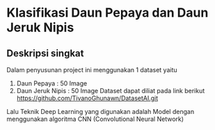 # Klasifikasi Daun Pepaya dan Daun Jeruk Nipis

## Deskripsi singkat
Dalam penyusunan project ini menggunakan 1 dataset yaitu 
1. Daun Pepaya : 50 Image
2. Daun Jeruk Nipis : 50 Image
Dataset dapat diliat pada link berikut https://github.com/TivanoGhunawn/DatasetAI.git

Lalu Teknik Deep Learning yang digunakan adalah Model dengan menggunakan algoritma CNN (Convolutional Neural Network)
